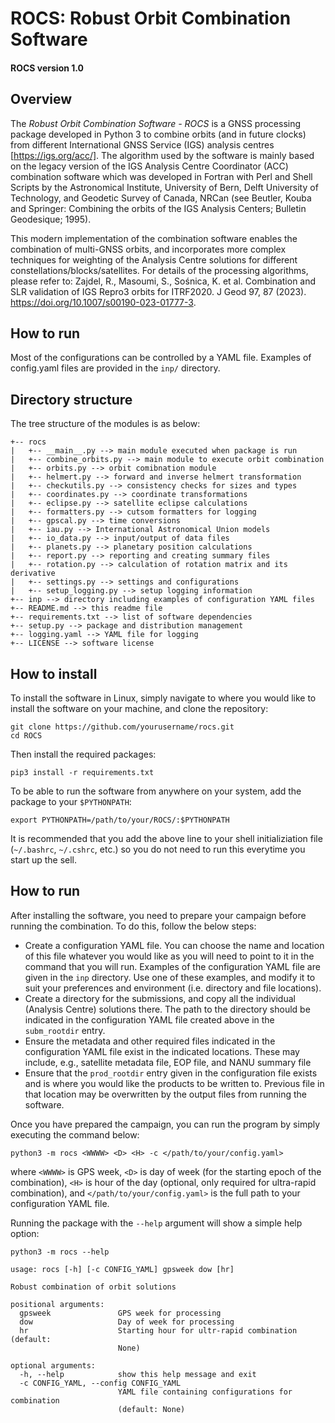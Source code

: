 # ROCS: Robust Orbit Combination Software
#### ROCS version 1.0

## Overview

The *Robust Orbit Combination Software - ROCS* is a GNSS processing package developed in Python 3 to combine orbits (and in future clocks) from different International GNSS Service (IGS) analysis centres [https://igs.org/acc/]. The algorithm used by the software is mainly based on the legacy version of the IGS Analysis Centre Coordinator (ACC) combination software which was developed in Fortran with Perl and Shell Scripts by the Astronomical Institute, University of Bern, Delft University of Technology, and Geodetic Survey of Canada, NRCan (see Beutler, Kouba and Springer: Combining the orbits of the IGS Analysis Centers; Bulletin Geodesique; 1995).

This modern implementation of the combination software enables the combination of multi-GNSS orbits, and incorporates more complex techniques for weighting of the Analysis Centre solutions for different constellations/blocks/satellites. For details of the processing algorithms, please refer to: Zajdel, R., Masoumi, S., Sośnica, K. et al. Combination and SLR validation of IGS Repro3 orbits for ITRF2020. J Geod 97, 87 (2023). https://doi.org/10.1007/s00190-023-01777-3.


## How to run
Most of the configurations can be controlled by a YAML file. Examples of config.yaml files are provided in the ```inp/``` directory. 

## Directory structure

The tree structure of the modules is as below:

```
+-- rocs
|   +-- __main__.py --> main module executed when package is run
|   +-- combine_orbits.py --> main module to execute orbit combination
|   +-- orbits.py --> orbit comibnation module
|   +-- helmert.py --> forward and inverse helmert transformation
|   +-- checkutils.py --> consistency checks for sizes and types
|   +-- coordinates.py --> coordinate transformations
|   +-- eclipse.py --> satellite eclipse calculations
|   +-- formatters.py --> cutsom formatters for logging
|   +-- gpscal.py --> time conversions
|   +-- iau.py --> International Astronomical Union models
|   +-- io_data.py --> input/output of data files
|   +-- planets.py --> planetary position calculations
|   +-- report.py --> reporting and creating summary files
|   +-- rotation.py --> calculation of rotation matrix and its derivative
|   +-- settings.py --> settings and configurations
|   +-- setup_logging.py --> setup logging information
+-- inp --> directory including examples of configuration YAML files
+-- README.md --> this readme file
+-- requirements.txt --> list of software dependencies
+-- setup.py --> package and distribution management
+-- logging.yaml --> YAML file for logging
+-- LICENSE --> software license
```

## How to install
To install the software in Linux, simply navigate to where you would like to install the software on your machine, and clone the repository:

```
git clone https://github.com/yourusername/rocs.git
cd ROCS
```

Then install the required packages:

```
pip3 install -r requirements.txt
```

To be able to run the software from anywhere on your system, add the package to your ```$PYTHONPATH```:

```
export PYTHONPATH=/path/to/your/ROCS/:$PYTHONPATH
```

It is recommended that you add the above line to your shell initializiation file (```~/.bashrc```, ```~/.cshrc```, etc.) so you do not need to run this everytime you start up the sell.


## How to run

After installing the software, you need to prepare your campaign before running the combination. To do this, follow the below steps:

- Create a configuration YAML file. You can choose the name and location of this file whatever you would like as you will need to point to it in the command that you will run. Examples of the configuration YAML file are given in the ```inp``` directory. Use one of these examples, and modify it to suit your preferences and environment (i.e. directory and file locations).
- Create a directory for the submissions, and copy all the individual (Analysis Centre) solutions there. The path to the directory should be indicated in the configuration YAML file created above in the ```subm_rootdir``` entry.
- Ensure the metadata and other required files indicated in the configuration YAML file exist in the indicated locations. These may include, e.g., satellite metadata file, EOP file, and NANU summary file
- Ensure that the ```prod_rootdir``` entry given in the configuration file exists and is where you would like the products to be written to. Previous file in that location may be overwritten by the output files from running the software.

Once you have prepared the campaign, you can run the program by simply executing the command below:

```
python3 -m rocs <WWWW> <D> <H> -c </path/to/your/config.yaml>
```

where ```<WWWW>``` is GPS week, ```<D>``` is day of week (for the starting epoch of the combination), ```<H>``` is hour of the day (optional, only required for ultra-rapid combination), and ```</path/to/your/config.yaml>``` is the full path to your configuration YAML file.

Running the package with the ```--help``` argument will show a simple help option:

```
python3 -m rocs --help

usage: rocs [-h] [-c CONFIG_YAML] gpsweek dow [hr]

Robust combination of orbit solutions

positional arguments:
  gpsweek               GPS week for processing
  dow                   Day of week for processing
  hr                    Starting hour for ultr-rapid combination (default:
                        None)

optional arguments:
  -h, --help            show this help message and exit
  -c CONFIG_YAML, --config CONFIG_YAML
                        YAML file containing configurations for combination
                        (default: None)
```
